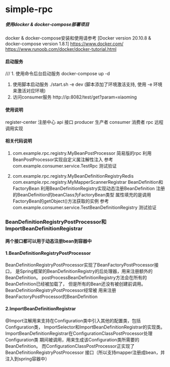 # simple-rpc

##### 使用docker & docker-compose部署项目
docker & docker-compose安装和使用请参考 
[Docker version 20.10.8 & docker-compose version 1.8.1]
https://www.docker.com/
https://www.runoob.com/docker/docker-tutorial.html

#### 启动服务
/// 1. 使用命令后台启动服务 docker-compose up -d  
1. 使用脚本启动服务  ./start.sh -e dev  (脚本添加了环境激活支持, 使用 -e 环境 来激活对应环境)
2. 访问consumer服务  http://ip:8082/test/get?param=xiaoming

#### 使用说明
register-center 注册中心
api 接口
producer 生产者
consumer 消费者
rpc 远程调用实现

#### 相关代码说明

1. 
    com.example.rpc.registry.MyBeanPostProcessor
    简易版的rpc 利用BeanPostProcessor实现自定义属注解性注入
    参考 com.example.consumer.service.TestRpc 测试验证
  
2. 
    com.example.rpc.registry.MyBeanDefinitionRegistryRedis
    com.example.rpc.registry.MyMapperScannerRegistrar
    BeanDefinition和FactoryBean
    利用BeanDefinitionRegistry实现动态注册BeanDefinition
    注册的BeanDefinition的beanClass为FactoryBean类型
    属性填充的是调用FactoryBean的getObject()方法获取的实例
    参考 com.example.consumer.service.TestBeanDefinitionRegistry 测试验证
  

### BeanDefinitionRegistryPostProcessor和ImportBeanDefinitionRegistrar
#### 两个接口都可以用于动态注册bean到容器中

#### 1.BeanDefinitionRegistryPostProcessor
BeanDefinitionRegistryPostProcessor实现了BeanFactoryPostProcessor接口，
是Spring框架的BeanDefinitionRegistry的后处理器，用来注册额外的BeanDefinition。
postProcessBeanDefinitionRegistry方法会在所有的BeanDefinition已经被加载了，
但是所有的Bean还没有被创建前调用。BeanDefinitionRegistryPostProcessor经常被
用来注册BeanFactoryPostProcessor的BeanDefinition

#### 2.ImportBeanDefinitionRegistrar
@Import注解用来支持在Configuration类中引入其他的配置类，包括Configuration类，
ImportSelector和ImportBeanDefinitionRegistrar的实现类。
ImportBeanDefinitionRegistrar在ConfigurationClassPostProcessor处理Configuration类
期间被调用，用来生成该Configuration类所需要的BeanDefinition。
而ConfigurationClassPostProcessor正实现了BeanDefinitionRegistryPostProcessor
接口（所以支持mapper注册成bean，并注入到spring容器中）





